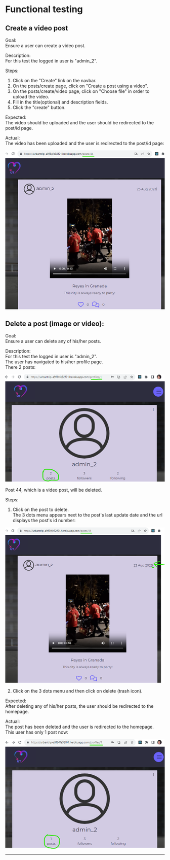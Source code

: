 # Functional testing
## Create a video post
Goal:<br>
Ensure a user can create a video post.

Description:<br>
For this test the logged in user is "admin_2".<br>

Steps:<br>
1. Click on the "Create" link on the navbar.
2. On the posts/create page, click on "Create a post using a video".
3. On the posts/create/video page, click on "Choose file" in order to upload the video.
4. Fill in the title(optional) and description fields.
5. Click the "create" button.

Expected:<br>
The video should be uploaded and the user should be redirected to the post/id page.

Actual:<br>
The video has been uploaded and the user is redirected to the post/id page:

![video](/testing/images/create/picture_1.png)



## Delete a post (image or video):
Goal:<br>
Ensure a user can delete any of his/her posts.

Description:<br>
For this test the logged in user is "admin_2".<br>
The user has navigated to his/her profile page.<br>
There 2 posts:

![profile](/testing/images/delete/picture_1.png)

Post 44, which is a video post, will be deleted.

Steps:<br>
1. Click on the post to delete.<br>
The 3 dots menu appears next to the post's last update date and the url displays the post's id number:

![post_39](/testing/images/delete/picture_2.png)

2. Click on the 3 dots menu and then click on delete (trash icon).<br>

Expected:<br>
After deleting any of his/her posts, the user should be redirected to the homepage.

Actual:<br>
The post has been deleted and the user is redirected to the homepage.<br>
This user has only 1 post now:

![1post](/testing/images/delete/picture_3.png)

---





